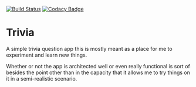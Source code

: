 [![Build Status](https://app.bitrise.io/app/74233dd2535be158/status.svg?token=y8CY4698_pM4Q-FR3gnB0w&branch=develop)](https://app.bitrise.io/app/74233dd2535be158) [![Codacy Badge](https://api.codacy.com/project/badge/Grade/c34517b45e0145f39fe15d0524d64c7d)](https://www.codacy.com?utm_source=github.com&amp;utm_medium=referral&amp;utm_content=blinz117/Trivia&amp;utm_campaign=Badge_Grade)

# Trivia
A simple trivia question app this is mostly meant as a place for me to experiment and learn new things.

Whether or not the app is architected well or even really functional is sort of besides the point other than in the capacity that it allows me to try things on it in a semi-realistic scenario.

